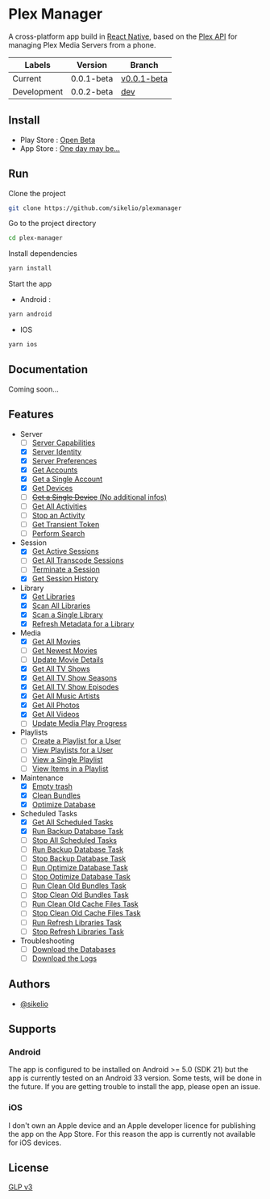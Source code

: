 
# Plex Manager

A cross-platform app build in [React Native](https://reactnative.dev/), based on the [Plex API](https://www.plexopedia.com/plex-media-server/api/) for managing Plex Media Servers from a phone.

| Labels      | Version    | Branch                                                                |
|-------------|------------|-----------------------------------------------------------------------|
| Current     | 0.0.1-beta | [v0.0.1-beta](https://github.com/sikelio/plexmanager/tree/0.0.1-beta) |
| Development | 0.0.2-beta | [dev](https://github.com/sikelio/plexmanager/tree/dev)                |

## Install

- Play Store : [Open Beta](https://play.google.com/store/apps/details?id=wtf.plexmanager)
- App Store : [One day may be...](#ios)
## Run

Clone the project

```bash
git clone https://github.com/sikelio/plexmanager
```

Go to the project directory

```bash
cd plex-manager
```

Install dependencies

```bash
yarn install
```

Start the app

- Android :
```bash
yarn android
```

- IOS
```bash
yarn ios
```

## Documentation

Coming soon...

## Features

- Server
    - [ ] [Server Capabilities](https://github.com/sikelio/plexmanager/issues/1)
    - [X] [Server Identity](https://github.com/sikelio/plexmanager/issues/2)
    - [X] [Server Preferences](https://github.com/sikelio/plexmanager/issues/3)
    - [X] [Get Accounts](https://github.com/sikelio/plexmanager/issues/4)
    - [X] [Get a Single Account](https://github.com/sikelio/plexmanager/issues/4)
    - [X] [Get Devices](https://github.com/sikelio/plexmanager/issues/5)
    - [ ] [~~Get a Single Device~~ (No additional infos)](https://github.com/sikelio/plexmanager/issues/6)
    - [ ] [Get All Activities](https://github.com/sikelio/plexmanager/issues/7)
    - [ ] [Stop an Activity](https://github.com/sikelio/plexmanager/issues/8)
    - [ ] [Get Transient Token](https://github.com/sikelio/plexmanager/issues/60)
    - [ ] [Perform Search](https://github.com/sikelio/plexmanager/issues/61)
- Session
    - [X] [Get Active Sessions](https://github.com/sikelio/plexmanager/issues/9)
    - [ ] [Get All Transcode Sessions](https://github.com/sikelio/plexmanager/issues/10)
    - [ ] [Terminate a Session](https://github.com/sikelio/plexmanager/issues/11)
    - [X] [Get Session History](https://github.com/sikelio/plexmanager/issues/62)
- Library
    - [X] [Get Libraries](https://github.com/sikelio/plexmanager/issues/12)
    - [X] [Scan All Libraries](https://github.com/sikelio/plexmanager/issues/45)
    - [X] [Scan a Single Library](https://github.com/sikelio/plexmanager/issues/46)
    - [X] [Refresh Metadata for a Library](https://github.com/sikelio/plexmanager/issues/12)
- Media
    - [X] [Get All Movies](https://github.com/sikelio/plexmanager/issues/13)
    - [ ] [Get Newest Movies](https://github.com/sikelio/plexmanager/issues/14)
    - [ ] [Update Movie Details](https://github.com/sikelio/plexmanager/issues/15)
    - [X] [Get All TV Shows](https://github.com/sikelio/plexmanager/issues/16)
    - [X] [Get All TV Show Seasons](https://github.com/sikelio/plexmanager/issues/17)
    - [X] [Get All TV Show Episodes](https://github.com/sikelio/plexmanager/issues/18)
    - [X] [Get All Music Artists](https://github.com/sikelio/plexmanager/issues/19)
    - [X] [Get All Photos](https://github.com/sikelio/plexmanager/issues/20)
    - [X] [Get All Videos](https://github.com/sikelio/plexmanager/issues/21)
    - [ ] [Update Media Play Progress](https://github.com/sikelio/plexmanager/issues/22)
- Playlists
    - [ ] [Create a Playlist for a User](https://github.com/sikelio/plexmanager/issues/63)
    - [ ] [View Playlists for a User](https://github.com/sikelio/plexmanager/issues/23)
    - [ ] [View a Single Playlist](https://github.com/sikelio/plexmanager/issues/24)
    - [ ] [View Items in a Playlist](https://github.com/sikelio/plexmanager/issues/25)
- Maintenance
    - [X] [Empty trash](https://github.com/sikelio/plexmanager/issues/26)
    - [X] [Clean Bundles](https://github.com/sikelio/plexmanager/issues/27)
    - [X] [Optimize Database](https://github.com/sikelio/plexmanager/issues/28)
- Scheduled Tasks
    - [X] [Get All Scheduled Tasks](https://github.com/sikelio/plexmanager/issues/29)
    - [X] [Run Backup Database Task](https://github.com/sikelio/plexmanager/issues/30)
    - [ ] [Stop All Scheduled Tasks](https://github.com/sikelio/plexmanager/issues/64)
    - [ ] [Run Backup Database Task](https://github.com/sikelio/plexmanager/issues/65)
    - [ ] [Stop Backup Database Task](https://github.com/sikelio/plexmanager/issues/66)
    - [ ] [Run Optimize Database Task](https://github.com/sikelio/plexmanager/issues/67)
    - [ ] [Stop Optimize Database Task](https://github.com/sikelio/plexmanager/issues/68)
    - [ ] [Run Clean Old Bundles Task](https://github.com/sikelio/plexmanager/issues/69)
    - [ ] [Stop Clean Old Bundles Task](https://github.com/sikelio/plexmanager/issues/70)
    - [ ] [Run Clean Old Cache Files Task](https://github.com/sikelio/plexmanager/issues/71)
    - [ ] [Stop Clean Old Cache Files Task](https://github.com/sikelio/plexmanager/issues/72)
    - [ ] [Run Refresh Libraries Task](https://github.com/sikelio/plexmanager/issues/73)
    - [ ] [Stop Refresh Libraries Task](https://github.com/sikelio/plexmanager/issues/74)
- Troubleshooting
    - [ ] [Download the Databases](https://github.com/sikelio/plexmanager/issues/31)
    - [ ] [Download the Logs](https://github.com/sikelio/plexmanager/issues/32)

## Authors

- [@sikelio](https://www.github.com/sikelio)

## Supports

### Android
The app is configured to be installed on Android >= 5.0 (SDK 21) but the app is currently tested on an Android 33 version. Some tests, will be done in the future. If you are getting trouble to install the app, please open an issue.

### iOS
I don't own an Apple device and an Apple developer licence for publishing the app on the App Store. For this reason the app is currently not available for iOS devices.
## License

[GLP v3](https://choosealicense.com/licenses/gpl-3.0/)
